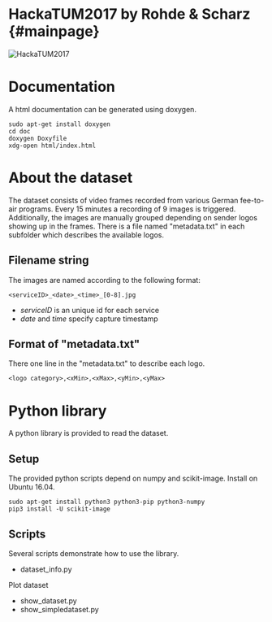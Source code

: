 HackaTUM2017 by Rohde & Scharz {#mainpage}
==============================
![HackaTUM2017](../hackaTUM.png)

# Documentation
A html documentation can be generated using doxygen.
```
sudo apt-get install doxygen
cd doc
doxygen Doxyfile
xdg-open html/index.html
```

# About the dataset
The dataset consists of video frames recorded from various German fee-to-air programs. Every 15 minutes a recording of 9 images is triggered. Additionally, the images are manually grouped depending on sender logos showing up in the frames. There is a file named "metadata.txt" in each subfolder which describes the available logos.

## Filename string
The images are named according to the following format:
```
<serviceID>_<date>_<time>_[0-8].jpg
```
- *serviceID* is an unique id for each service
- *date* and *time* specify capture timestamp

## Format of "metadata.txt"
There one line in the "metadata.txt" to describe each logo.
```
<logo category>,<xMin>,<xMax>,<yMin>,<yMax>
```

# Python library
A python library is provided to read the dataset.

## Setup
The provided python scripts depend on numpy and scikit-image. Install on Ubuntu 16.04.
```
sudo apt-get install python3 python3-pip python3-numpy
pip3 install -U scikit-image
```

## Scripts
Several scripts demonstrate how to use the library.
- dataset_info.py

Plot dataset
- show_dataset.py
- show_simpledataset.py
